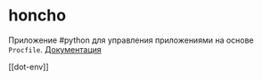 # honcho

Приложение #python для управления приложениями на основе `Procfile`. [Документация](https://honcho.readthedocs.io/en/latest/index.html)

[[dot-env]]
